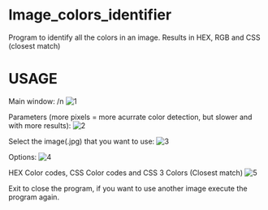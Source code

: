 # Image_colors_identifier
Program to identify all the colors in an image. Results in HEX, RGB and CSS (closest match)

# USAGE
Main window:
/n
![1](https://user-images.githubusercontent.com/72776507/144542291-b92c64de-8b6a-4d87-8b06-373b45446549.jpg)

Parameters (more pixels = more acurrate color detection, but slower and with more results):
![2](https://user-images.githubusercontent.com/72776507/144542292-c691a886-70cb-44c8-bfa2-f50b20718fe1.jpg)

Select the image(.jpg) that you want to use:
![3](https://user-images.githubusercontent.com/72776507/144542293-66fe968c-f1cb-4080-a28e-706f09a60338.jpg)

Options:
![4](https://user-images.githubusercontent.com/72776507/144542294-63c22655-329c-4187-adab-fb2bd0779d1e.jpg)

HEX Color codes, CSS Color codes and CSS 3 Colors (Closest match)
![5](https://user-images.githubusercontent.com/72776507/144542295-dd11da94-0315-4873-b956-0150fb44d0eb.jpg)

Exit to close the program, if you want to use another image execute the program again.

